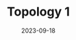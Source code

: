 ---
title:  "Topology 1"
excerpt: "Open set in metric topology"

categories:
  - Topology
tags:
  - [Math, Topology]

toc: true
toc_sticky: true
 
date: 2023-09-18
last_modified_at: 2023-09-18
---